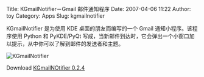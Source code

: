 Title: KGmailNotifier－Gmail 邮件通知程序
Date: 2007-04-06 11:22
Author: toy
Category: Apps
Slug: kgmailnotifier

KGmailNotifier 是为使用 KDE 桌面的朋友而编写的一个 Gmail
通知小程序。该程序使用 Python 和 PyKDE/PyQt
写成，当新邮件到达时，它会弹出一个小窗口加以提示，从中你可以了解到邮件的发送者和主题。

![KGmailNotifier](http://i.linuxtoy.org/i/2007/04/kgmailnotifier.png)

Download [KGmailNOtifier
0.2.4](http://www.kde-apps.org/content/show.php/KGmailNotifier?content=55375)
